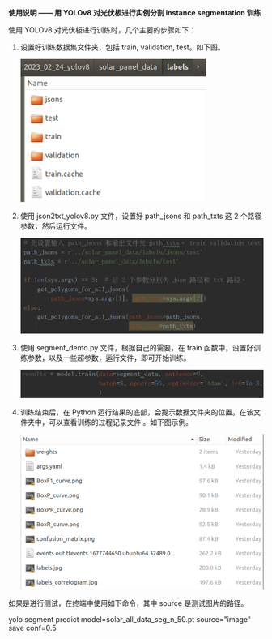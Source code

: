 **使用说明 —— 用 YOLOv8  对光伏板进行实例分割 instance segmentation 训练**

使用 YOLOv8 对光伏板进行训练时，几个主要的步骤如下：

1. 设置好训练数据集文件夹，包括 train, validation, test。如下图。

   <img src="assets/image-20230303095053703.png" alt="image-20230303095053703" style="zoom: 80%;" />

2. 使用 json2txt_yolov8.py 文件，设置好 path_jsons 和 path_txts 这 2 个路径参数，然后运行文件。

   <img src="assets/image-20230303095300871.png" alt="image-20230303095300871" style="zoom: 80%;" />

3. 使用 segment_demo.py 文件，根据自己的需要，在 train 函数中，设置好训练参数，以及一些超参数，运行文件，即可开始训练。   

   <img src="assets/image-20230303095635284.png" alt="image-20230303095635284" style="zoom:80%;" />

4. 训练结束后，在 Python 运行结果的底部，会提示数据文件夹的位置。在该文件夹中，可以查看训练的过程记录文件 。如下图示例。

   <img src="assets/image-20230303100215353.png" alt="image-20230303100215353" style="zoom:80%;" />



如果是进行测试，在终端中使用如下命令，其中 source 是测试图片的路径。

yolo segment predict model=solar_all_data_seg_n_50.pt source="image" save conf=0.5
